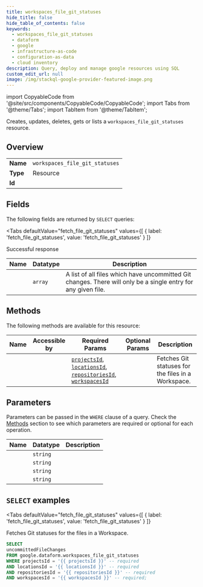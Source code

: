 ```yaml
--- 
title: workspaces_file_git_statuses
hide_title: false
hide_table_of_contents: false
keywords:
  - workspaces_file_git_statuses
  - dataform
  - google
  - infrastructure-as-code
  - configuration-as-data
  - cloud inventory
description: Query, deploy and manage google resources using SQL
custom_edit_url: null
image: /img/stackql-google-provider-featured-image.png
---
```


import CopyableCode from '@site/src/components/CopyableCode/CopyableCode';
import Tabs from '@theme/Tabs';
import TabItem from '@theme/TabItem';

Creates, updates, deletes, gets or lists a <code>workspaces_file_git_statuses</code> resource.

## Overview
<table><tbody>
<tr><td><b>Name</b></td><td><code>workspaces_file_git_statuses</code></td></tr>
<tr><td><b>Type</b></td><td>Resource</td></tr>
<tr><td><b>Id</b></td><td><CopyableCode code="google.dataform.workspaces_file_git_statuses" /></td></tr>
</tbody></table>

## Fields

The following fields are returned by `SELECT` queries:

<Tabs
    defaultValue="fetch_file_git_statuses"
    values={[
        { label: 'fetch_file_git_statuses', value: 'fetch_file_git_statuses' }
    ]}
>
<TabItem value="fetch_file_git_statuses">

Successful response

<table>
<thead>
    <tr>
    <th>Name</th>
    <th>Datatype</th>
    <th>Description</th>
    </tr>
</thead>
<tbody>
<tr>
    <td><CopyableCode code="uncommittedFileChanges" /></td>
    <td><code>array</code></td>
    <td>A list of all files which have uncommitted Git changes. There will only be a single entry for any given file.</td>
</tr>
</tbody>
</table>
</TabItem>
</Tabs>

## Methods

The following methods are available for this resource:

<table>
<thead>
    <tr>
    <th>Name</th>
    <th>Accessible by</th>
    <th>Required Params</th>
    <th>Optional Params</th>
    <th>Description</th>
    </tr>
</thead>
<tbody>
<tr>
    <td><a href="#fetch_file_git_statuses"><CopyableCode code="fetch_file_git_statuses" /></a></td>
    <td><CopyableCode code="select" /></td>
    <td><a href="#parameter-projectsId"><code>projectsId</code></a>, <a href="#parameter-locationsId"><code>locationsId</code></a>, <a href="#parameter-repositoriesId"><code>repositoriesId</code></a>, <a href="#parameter-workspacesId"><code>workspacesId</code></a></td>
    <td></td>
    <td>Fetches Git statuses for the files in a Workspace.</td>
</tr>
</tbody>
</table>

## Parameters

Parameters can be passed in the `WHERE` clause of a query. Check the [Methods](#methods) section to see which parameters are required or optional for each operation.

<table>
<thead>
    <tr>
    <th>Name</th>
    <th>Datatype</th>
    <th>Description</th>
    </tr>
</thead>
<tbody>
<tr id="parameter-locationsId">
    <td><CopyableCode code="locationsId" /></td>
    <td><code>string</code></td>
    <td></td>
</tr>
<tr id="parameter-projectsId">
    <td><CopyableCode code="projectsId" /></td>
    <td><code>string</code></td>
    <td></td>
</tr>
<tr id="parameter-repositoriesId">
    <td><CopyableCode code="repositoriesId" /></td>
    <td><code>string</code></td>
    <td></td>
</tr>
<tr id="parameter-workspacesId">
    <td><CopyableCode code="workspacesId" /></td>
    <td><code>string</code></td>
    <td></td>
</tr>
</tbody>
</table>

## `SELECT` examples

<Tabs
    defaultValue="fetch_file_git_statuses"
    values={[
        { label: 'fetch_file_git_statuses', value: 'fetch_file_git_statuses' }
    ]}
>
<TabItem value="fetch_file_git_statuses">

Fetches Git statuses for the files in a Workspace.

```sql
SELECT
uncommittedFileChanges
FROM google.dataform.workspaces_file_git_statuses
WHERE projectsId = '{{ projectsId }}' -- required
AND locationsId = '{{ locationsId }}' -- required
AND repositoriesId = '{{ repositoriesId }}' -- required
AND workspacesId = '{{ workspacesId }}' -- required;
```
</TabItem>
</Tabs>
